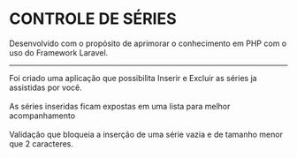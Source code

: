 <h1>CONTROLE DE SÉRIES</h1>

<p>Desenvolvido com o propósito de aprimorar o conhecimento em PHP com o uso do Framework Laravel.</p>
<hr>
<p>Foi criado uma aplicação que possibilita Inserir e Excluir as séries ja assistidas por você.<br><br>
As séries inseridas ficam expostas em uma lista para melhor acompanhamento<br><br>
Validação que bloqueia a inserção de uma série vazia e de tamanho menor que 2 caracteres.</p>
